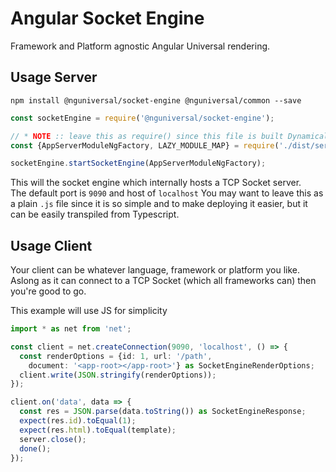 # Angular Socket Engine

Framework and Platform agnostic Angular Universal rendering.

## Usage Server

`npm install @nguniversal/socket-engine @nguniversal/common --save`

```js
const socketEngine = require('@nguniversal/socket-engine');

// * NOTE :: leave this as require() since this file is built Dynamically from webpack
const {AppServerModuleNgFactory, LAZY_MODULE_MAP} = require('./dist/server/main');

socketEngine.startSocketEngine(AppServerModuleNgFactory);
```
This will the socket engine which internally hosts a TCP Socket server.  
The default port is `9090` and host of `localhost`
You may want to leave this as a plain `.js` file since it is so simple and to make deploying it easier, but it can be easily transpiled from Typescript.  

## Usage Client

Your client can be whatever language, framework or platform you like.  
Aslong as it can connect to a TCP Socket (which all frameworks can) then you're good to go.

This example will use JS for simplicity
```typescript
import * as net from 'net';

const client = net.createConnection(9090, 'localhost', () => {
  const renderOptions = {id: 1, url: '/path',
    document: '<app-root></app-root>'} as SocketEngineRenderOptions;
  client.write(JSON.stringify(renderOptions));
});

client.on('data', data => {
  const res = JSON.parse(data.toString()) as SocketEngineResponse;
  expect(res.id).toEqual(1);
  expect(res.html).toEqual(template);
  server.close();
  done();
});
```